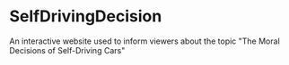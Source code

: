 # SelfDrivingDecision
An interactive website used to inform viewers about the topic "The Moral Decisions of Self-Driving Cars"
